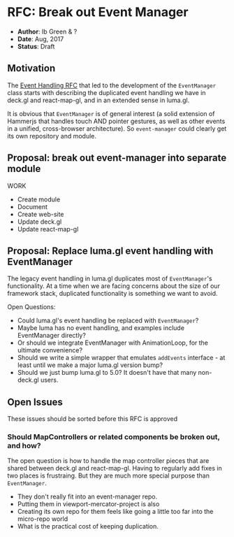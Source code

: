 # RFC: Break out Event Manager

* **Author**: Ib Green & ?
* **Date**: Aug, 2017
* **Status**: Draft


## Motivation

The [Event Handling RFC]() that led to the development of the `EventManager` class starts with describing the duplicated event handling we have in deck.gl and react-map-gl, and in an extended sense in luma.gl.

It is obvious that `EventManager` is of general interest (a solid extension of Hammerjs that handles touch AND pointer gestures, as well as other events in a unified, cross-browser architecture). So `event-manager` could clearly get its own repository and module.


## Proposal: break out event-manager into separate module

WORK
* Create module
* Document
* Create web-site
* Update deck.gl
* Update react-map-gl


## Proposal: Replace luma.gl event handling with EventManager

The legacy event handling in luma.gl duplicates most of `EventManager`'s functionality. At a time when we are facing concerns about the size of our framework stack, duplicated functionality is something we want to avoid.

Open Questions:
* Could luma.gl's event handling be replaced with `EventManager`?
* Maybe luma has no event handling, and examples include EventManager directly?
* Or should we integrate EventManager with AnimationLoop, for the ultimate convenience?
* Should we write a simple wrapper that emulates `addEvents` interface - at least until we make a major luma.gl version bump?
* Should we just bump luma.gl to 5.0? It doesn't have that many non-deck.gl users.


## Open Issues

These issues should be sorted before this RFC is approved

### Should MapControllers or related components be broken out, and how?

The open question is how to handle the map controller pieces that are shared between deck.gl and react-map-gl. Having to regularly add fixes in two places is frustraing. But they are much more special purpose than `EventManager`.

- They don't really fit into an event-manager repo.
- Putting them in viewport-mercator-project is also
- Creating its own repo for them feels like going a little too far into the micro-repo world
- What is the practical cost of keeping duplication.

